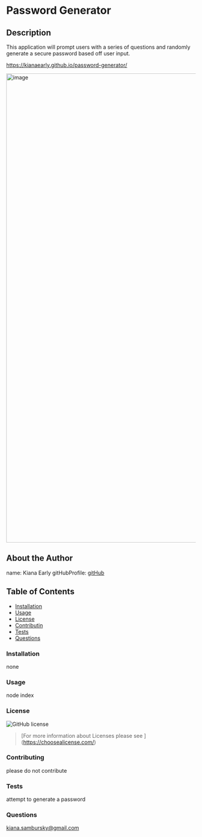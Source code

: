 # Password Generator

## Description 
This application will prompt users with a series of questions and randomly generate a secure password based off user input.

https://kianaearly.github.io/password-generator/

<img width="1249" alt="image" src="https://github.com/KianaEarly/password-generator/assets/140658147/5237eec0-d7ac-4765-aa0d-824395c2151f">
        
## About the Author
name: Kiana Early
gitHubProfile: 
[gitHub](https://github.com/KianaEarly)
        
        
## Table of Contents
* [Installation](#installation)
* [Usage](#usage)
* [License](#license)
* [Contributin](#contributing)
* [Tests](#tests)
* [Questions](#questions)
        
### Installation 
none
        
### Usage
node index
        
### License
![GitHub license](https://img.shields.io/badge/license-undefined-blue.svg) 
> [For more information about Licenses please see ] (https://choosealicense.com/)
        
### Contributing
please do not contribute
        
### Tests
attempt to generate a password
        
### Questions
kiana.sambursky@gmail.com
